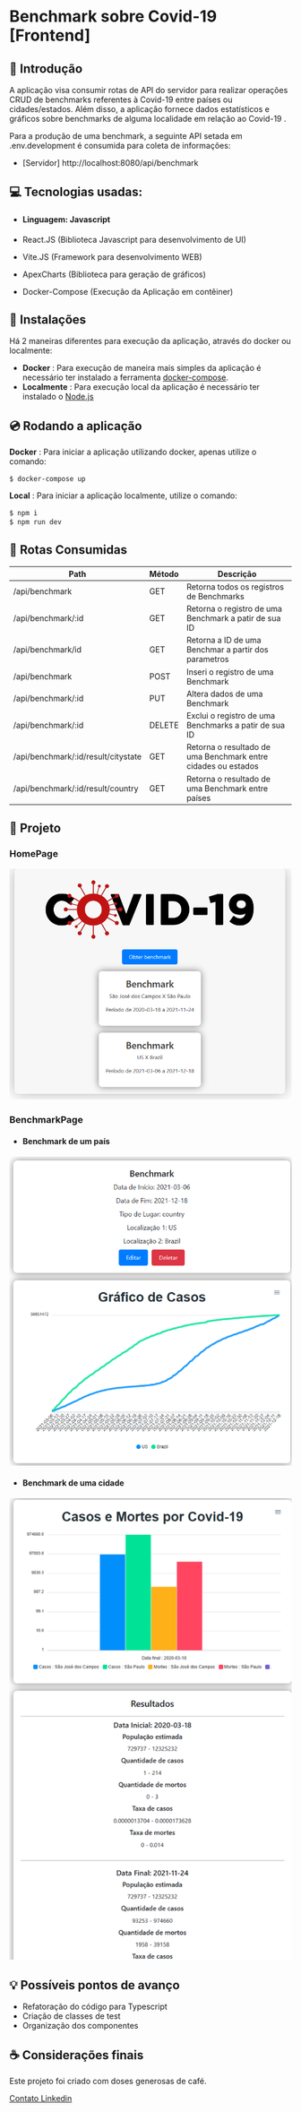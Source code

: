 # Benchmark sobre Covid-19 [Frontend]

## 📃 Introdução

A aplicação visa consumir rotas de API do servidor para realizar operações CRUD de benchmarks referentes à Covid-19 entre países ou cidades/estados. Além disso, a aplicação fornece dados estatísticos e gráficos sobre benchmarks de alguma localidade em relação ao Covid-19 .

Para a produção de uma benchmark, a seguinte API setada em .env.development é consumida para coleta de informações:
 - [Servidor] http://localhost:8080/api/benchmark

## 💻 Tecnologias usadas:

- #### Linguagem: Javascript

- React.JS (Biblioteca Javascript para desenvolvimento de UI)
- Vite.JS (Framework para desenvolvimento WEB)
- ApexCharts (Biblioteca para geração de gráficos)
- Docker-Compose (Execução da Aplicação em contêiner)

## 💾 Instalações
Há 2 maneiras diferentes para execução da aplicação, através do docker ou localmente:</br>
 - **Docker** : Para execução de maneira mais simples da aplicação é necessário ter instalado a ferramenta [docker-compose](https://docs.docker.com/compose/install/).</br>
 - **Localmente** : Para execução local da aplicação é necessário ter instalado o [Node.js](https://nodejs.org/en/download)

## 💿 Rodando a aplicação

**Docker** : Para iniciar a aplicação utilizando docker, apenas utilize o comando:

    $ docker-compose up
**Local** : Para iniciar a aplicação localmente, utilize o comando:

    $ npm i
    $ npm run dev
    

## 🔗 Rotas Consumidas
Path                                | Método |  Descrição
----------------------------------- | ------ | -----
/api/benchmark                      |  GET   |  Retorna todos os registros de Benchmarks
/api/benchmark/:id                  |  GET   |  Retorna o registro de uma Benchmark a patir de sua ID
/api/benchmark/id                   |  GET   |  Retorna a ID de uma Benchmar a partir dos parametros
/api/benchmark                      |  POST  |  Inseri o registro de uma Benchmark
/api/benchmark/:id                  |  PUT   |  Altera dados de uma Benchmark
/api/benchmark/:id                  | DELETE |  Exclui o registro de uma Benchmarks a patir de sua ID
/api/benchmark/:id/result/citystate |  GET   |  Retorna o resultado de uma Benchmark entre cidades ou estados
/api/benchmark/:id/result/country   |  GET   |  Retorna o resultado de uma Benchmark entre países

## 📖 Projeto

 ### HomePage
![HomePage](public/tela_inicial.png)

 ### BenchmarkPage
 - #### Benchmark de um país
![HomePage](public/pais1.png)
 - #### Benchmark de uma cidade
![HomePage](public/cidade2.png)


## 💡 Possíveis pontos de avanço

- Refatoração do código para Typescript
- Criação de classes de test
- Organização dos componentes

## ☕ Considerações finais
Este projeto foi criado com doses generosas de café.

[Contato Linkedin](https://www.linkedin.com/in/dev-lucas-marques-sjc/)
